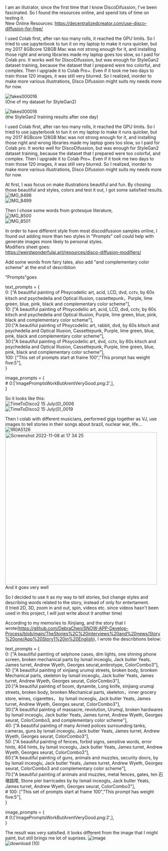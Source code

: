 I am an illutrator, since the first time that I know DiscoDifussion, I've been fascinated. So I found the resources online, and spend lots of time on testing it.  
New Online Resources: https://decentralizedcreator.com/use-disco-diffusion-for-free/  
  
I used Colab first, after ran too many rolls, it reached the GPU limits. So I tried to use jupyterbook to tun it on my laptop to make it runs quicker, but my 2017 8GBcore 128GB Mac was not strong enough for it, and installing those right and wrong libraries made my laptop goes too slow, so I paid for Colab pro. It works well for DiscoDifussion, but was enough for StyleGan2 dataset training, because the dataset that I prepared were too colorful, and complex. Then I upgrade it to Colab Pro+. Even if it took me two days to train those 120 images, it was still very blurred. So I realized, inorder to make more various illustrations, Disco Difussion might suits my needs more for now.  
  
  ![fakes000016](https://user-images.githubusercontent.com/91618091/200633597-9ad3da11-cc88-4243-b014-0c1e27e26ef3.jpg)  
(One of my dataset for StyleGan2)  
  
![fakes000016](https://user-images.githubusercontent.com/91618091/200633062-cbde333c-ac42-496c-bc17-30f0de4f7425.jpg)  
(the StyleGan2 training results after one day)  
  
I used Colab first, after ran too many rolls, it reached the GPU limits. So I tried to use jupyterbook to tun it on my laptop to make it runs quicker, but my 2017 8GBcore 128GB Mac was not strong enough for it, and installing those right and wrong libraries made my laptop goes too slow, so I paid for Colab pro. It works well for DiscoDifussion, but was enough for StyleGan2 dataset training, because the dataset that I prepared were too colorful, and complex. Then I upgrade it to Colab Pro+. Even if it took me two days to train those 120 images, it was still very blurred. So I realized, inorder to make more various illustrations, Disco Difussion might suits my needs more for now.  
  
At first, I was focus on make illustrations beautiful and fun. By chosing those beautiful and styles, colors and test it out, I got some satisfied results.   
![IMG_8498](https://user-images.githubusercontent.com/91618091/200610535-fe14e408-903b-48d4-bfe2-760a85533535.JPG)   
![IMG_8499](https://user-images.githubusercontent.com/91618091/200610553-71ca1b5a-a3cb-4368-a127-0ff0e1ff251d.JPG)  
  
Then I chose some words from grotesque literature,   
![IMG_8500](https://user-images.githubusercontent.com/91618091/200611275-c807c6de-9175-4ee7-b351-27180333da5f.JPG)  
![IMG_8501](https://user-images.githubusercontent.com/91618091/200611293-c945a495-06b8-41d8-bacb-5b9cb714d5f0.JPG)  
  
In order to have different style from most discodifussion samples online, I found out adding more than two styles in "Prompts" cell could help with generate images more likely to personal styles.   
Modifiers sheet goes:  
https://weirdwonderfulai.art/resources/disco-diffusion-modifiers/  
  
Add some words from fairy tales, also add "and complementary color scheme" at the end of describtion  
  
"Prompts"goes
  
text_prompts = {  
    0: ["A beautiful painting of Phsycodeliic art, acid, LCD, dvd, cctv,  by 60s kitsch and psychedelia and Optical Illusion, cassettepunk，Purple, lime green, blue, pink, black and complementary color scheme"],  
    10: ["A beautiful painting of Phsycodeliic art, acid, LCD, dvd, cctv,  by 60s kitsch and psychedelia and Optical Illusion, Purple, lime green, blue, pink, black and complementary color scheme"],  
    20:["A beautiful painting of Phsycodeliic art, rabbit, dvd, by 60s kitsch and psychedelia and Optical Illusion, Cassettepunk, Purple, lime green, blue, pink, black and complementary color scheme"],  
    30:["A beautiful painting of Phsycodeliic art, dvd, cctv,  by 60s kitsch and psychedelia and Optical Illusion, Cassettepunk, Purple, lime green, blue, pink, black and complementary color scheme"],  
    100: ["This set of prompts start at frame 100","This prompt has weight five:5"],  
}  
  
image_prompts = {  
    # 0:['ImagePromptsWorkButArentVeryGood.png:2',],  
}  
  
  
  So it looks like this:   
![TimeToDisco2 15 July(0)_0006](https://user-images.githubusercontent.com/91618091/200610118-b737f69b-c53a-47e2-9a90-954a824c8850.png)   
![TimeToDisco2 15 July(0)_0019](https://user-images.githubusercontent.com/91618091/200610182-fe228e8d-5d4a-4f8d-aee2-3d5a2ad7ad8e.png)  

   
Then I colab with different musicians, performed gigs together as VJ, use images to tell stories in their songs about brazil, nuclear war, life...  
  ![1R0A5126](https://user-images.githubusercontent.com/91618091/200635156-c48640d4-b546-435d-aaec-2a83000d5a57.JPG)  
  <img width="484" alt="Screenshot 2022-11-08 at 17 34 25" src="https://user-images.githubusercontent.com/91618091/200635459-9c8cbc10-d159-43a6-89b1-8c31843a4a54.png">  
  And it goes very well
   
So I decided to use it as my way to tell stories, but change styles and describing words related to the story, instead of only for entertament.   
(I tried 2D, 3D, zoom in and out, spin, videos etc. since videos hasn't been used in this project, I will just write about it another time)  

According to my memories to Xinjiang, and the story that I wrote(https://github.com/DebraChen/SNOW-APP-Develop-Process/blob/main/TheStories%2C%20interviews%20and%20news/Story%20one/App%20Story1%20in%20English), I wrote the describtions below:  
  
text_prompts = {  
    0: ["A beautiful painting of selphone cases, dim lights, one shining phone screen, broken mechanical parts by Ismail inceoglu, Jack butler Yeats, James turret, Andrew Wyeth, Georges seurat,ambrotype, ColorCombo3"],  
    10: ["A beautiful painting of xinjiang urumqi streets, broken body, bronken Mechanical parts, skeleton by Ismail inceoglu, Jack butler Yeats, James turret, Andrew Wyeth, Georges seurat, ColorCombo3"],  
    20:["A beautiful painting of boom, dynamite, Long knife, xinjiang urumqi streets, broken body, bronken Mechanical parts, skeleton，inner grocery store, wines, cigarettes， by Ismail inceoglu, Jack butler Yeats, James turret, Andrew Wyeth, Georges seurat, ColorCombo3"],  
    30:["A beautiful painting of massacre, revolution, Urumqi, broken hardwares by Ismail inceoglu, Jack butler Yeats, James turret, Andrew Wyeth, Georges seurat, ColorCombo3, and complementary color scheme"],  
    40: ["A beautiful painting of many Armed polices surrounding tanks, cameras, guns by Ismail inceoglu, Jack butler Yeats, James turret, Andrew Wyeth, Georges seurat, ColorCombo3"],  
    50: ["A beautiful painting of fences, forbid signs, sensitive words, error hints, 404 hints, by Ismail inceoglu, Jack butler Yeats, James turret, Andrew Wyeth, Georges seurat, ColorCombo3"],  
    60:["A beautiful painting of guns, animals and muzzles, security doors, by by Ismail inceoglu, Jack butler Yeats, James turret, Andrew Wyeth, Georges seurat, ColorCombo3 and complementary color scheme"],  
    70:["A beautiful painting of animals and muzzles, metal fences, gates, ten 石墩路障, Stone pier barricades by by Ismail inceoglu, Jack butler Yeats, James turret, Andrew Wyeth, Georges seurat, ColorCombo3"],  
    # 100: ["This set of prompts start at frame 100","This prompt has weight five:5"],  
}  

image_prompts = {  
    # 0:['ImagePromptsWorkButArentVeryGood.png:2',],  
}  
  
  
  The result was very satisfied. it looks different from the image that I might paint, but still brings me lot of suprises.
  ![image](https://user-images.githubusercontent.com/91618091/200636751-a3785801-d748-4d5c-b2b0-ea6d04fb566b.png)  
![download (10)](https://user-images.githubusercontent.com/91618091/200636794-d4488751-5f7f-4ac3-805b-ba8f5d10a867.png)

  
  
